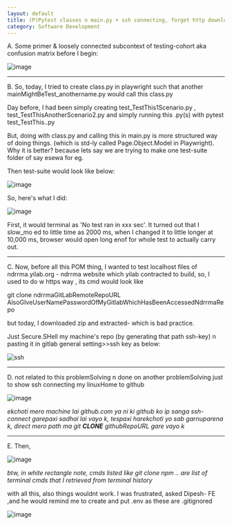 ```yaml
---
layout: default
title: (P)Pytest classes n main.py + ssh connecting, forget http downloadWay etc
category: Software Development
---
```


A.  Some primer & loosely connected subcontext of testing-cohort aka confusion matrix before I begin:

![image](https://github.com/user-attachments/assets/0f70d191-4969-4486-b636-80bbd46b1091)

---
B.  So, today, I tried to create class.py in playwright such that another mainMightBeTest_anothername.py would call this class.py

Day before, I had been simply creating test_TestThis1Scenario.py , test_TestThisAnotherScenario2.py and simply running this .py(s) with pytest test_TestThis..py

But, doing with class.py and calling this in main.py is more structured way of doing things. (which is std-ly called Page.Object.Model in Playwright). Why it is better? because lets say we are trying to make one test-suite folder of say esewa for eg.

Then test-suite would look like below:

![image](https://user-images.githubusercontent.com/109033173/274681797-82e9bb70-54f8-4a4a-b7c5-ce88f9df8b7b.png)

So, here's what I did:

![image](https://user-images.githubusercontent.com/11883023/274701452-fdee01c0-1fab-41b7-99ff-b576691b6c76.png)

First, it would terminal as 'No test ran in xxx sec'. It turned out that I slow_mo ed to little time as 2000 ms, when I changed it to little longer at 10,000 ms, browser would open long enof for whole test to actually carry out.

___
C. Now, before all this POM thing, I wanted to test localhost files of ndrrma.yilab.org - ndrrma website which yilab contracted to build, so, I used to do w https way , its cmd would look like

git clone ndrrmaGitLabRemoteRepoURL AlsoGIveUserNamePasswordOfMyGitlabWhichHasBeenAccessedNdrrmaRepo 

but today, I downloaded zip and extracted- which is bad practice. 

Just Secure.SHell my machine's repo (by generating that path ssh-key) n pasting it in gitlab general setting>>ssh key as below: 

![ssh](https://github.com/user-attachments/assets/db650212-e1d4-445c-9ff2-d2c6ef58d4e8)

---
D. not related to this problemSolving n done on another problemSolving just to show ssh connecting my linuxHome to github

![image](https://github.com/user-attachments/assets/11fa473e-4f11-45d5-8799-7457b8fd4773)

_ekchoti mero machine lai github.com ya ni ki github ko ip sanga ssh-connect garepaxi sadhai lai vayo k, tespaxi harekchoti yo sab garnuparena k, direct mero path ma git **CLONE** githubRepoURL gare vayo k_

---
E. Then,

![image](https://user-images.githubusercontent.com/11883023/274696566-8615885a-4e4d-4da5-8f2a-85cdad5f3ceb.png)

_btw, in white rectangle note, cmds listed like git clone npm .. are list of terminal cmds that I retrieved from terminal history_

with all this, also things wouldnt work. I was frustrated, asked Dipesh- FE ,and he would remind me to create and put .env as these are .gitignored

![image](https://user-images.githubusercontent.com/11883023/274704121-d518b307-c8a9-4f01-a1d1-d387b83ba761.png)
